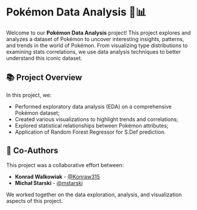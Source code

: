 # Pokémon Data Analysis 🐾📊

Welcome to our **Pokémon Data Analysis** project! This project explores and analyzes a dataset of Pokémon to uncover interesting insights, patterns, and trends in the world of Pokémon. From visualizing type distributions to examining stats correlations, we use data analysis techniques to better understand this iconic dataset.

## 📚 Project Overview

In this project, we:
- Performed exploratory data analysis (EDA) on a comprehensive Pokémon dataset;
- Created various visualizations to highlight trends and correlations;
- Explored statistical relationships between Pokémon attributes;
- Application of Random Forest Regressor for S.Def prediction.

## 🤝 Co-Authors

This project was a collaborative effort between:

- **Konrad Walkowiak** - [@Konraw315](https://github.com/Konraw315)  
- **Michał Starski** - [@mstarski](https://github.com/mstarski)
  
We worked together on the data exploration, analysis, and visualization aspects of this project.
